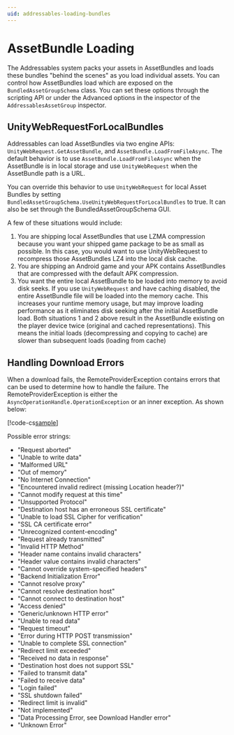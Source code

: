 ```yaml
---
uid: addressables-loading-bundles
---
```


# AssetBundle Loading

The Addressables system packs your assets in AssetBundles and loads these bundles "behind the scenes" as you load individual assets. You can control how AssetBundles load which are exposed on the `BundledAssetGroupSchema` class. You can set these options through the scripting API or under the Advanced options in the inspector of the `AddressablesAssetGroup` inspector.

## UnityWebRequestForLocalBundles

Addressables can load AssetBundles via two engine APIs: `UnityWebRequest.GetAssetBundle`, and `AssetBundle.LoadFromFileAsync`. The default behavior is to use `AssetBundle.LoadFromFileAsync` when the AssetBundle is in local storage and use `UnityWebRequest` when the AssetBundle path is a URL.

You can override this behavior to use `UnityWebRequest` for local Asset Bundles by setting `BundledAssetGroupSchema.UseUnityWebRequestForLocalBundles` to true. It can also be set through the BundledAssetGroupSchema GUI. 

A few of these situations would include:

1. You are shipping local AssetBundles that use LZMA compression because you want your shipped game package to be as small as possible. In this case, you would want to use UnityWebRequest to recompress those AssetBundles LZ4 into the local disk cache.
2. You are shipping an Android game and your APK contains AssetBundles that are compressed with the default APK compression.
3. You want the entire local AssetBundle to be loaded into memory to avoid disk seeks. If you use `UnityWebRequest` and have caching disabled, the entire AssetBundle file will be loaded into the memory cache. This increases your runtime memory usage, but may improve loading performance as it eliminates disk seeking after the initial AssetBundle load.
Both situations 1 and 2 above result in the AssetBundle existing on the player device twice (original and cached representations). This means the initial loads (decompressing and copying to cache) are slower than subsequent loads (loading from cache)

## Handling Download Errors
When a download fails, the RemoteProviderException contains errors that can be used to determine how to handle the failure.
The RemoteProviderException is either the `AsyncOperationHandle.OperationException` or an inner exception. As shown below:

[!code-cs[sample](../../Tests/Editor/DocExampleCode/DownloadError.cs#doc_DownloadError)]

<!--
```csharp
using UnityEngine;
using UnityEngine.AddressableAssets;
using UnityEngine.ResourceManagement.AsyncOperations;
using UnityEngine.ResourceManagement.Exceptions;

internal class HandleDownloadError : MonoBehaviour
{
    private AsyncOperationHandle m_Handle;
    void LoadAsset()
    {
        m_Handle = Addressables.LoadAssetAsync<GameObject>("addressKey");
        m_Handle.Completed += handle =>
        {
            string dlError = GetDownloadError(m_Handle);
            if (!string.IsNullOrEmpty(dlError))
            {
                // handle what error
            }
        };
    }
    
    string GetDownloadError(AsyncOperationHandle fromHandle)
    {
        if (fromHandle.Status != AsyncOperationStatus.Failed)
            return null;

        RemoteProviderException remoteException;
        System.Exception e = fromHandle.OperationException;
        while (e != null)
        {
            remoteException = e as RemoteProviderException;
            if (remoteException != null)
                return remoteException.WebRequestResult.Error;
            e = e.InnerException;
        }
        return null;
    }
}
```
-->

Possible error strings:
* "Request aborted"
* "Unable to write data"
* "Malformed URL"
* "Out of memory"
* "No Internet Connection"
* "Encountered invalid redirect (missing Location header?)"
* "Cannot modify request at this time"
* "Unsupported Protocol"
* "Destination host has an erroneous SSL certificate"
* "Unable to load SSL Cipher for verification"
* "SSL CA certificate error"
* "Unrecognized content-encoding"
* "Request already transmitted"
* "Invalid HTTP Method"
* "Header name contains invalid characters"
* "Header value contains invalid characters"
* "Cannot override system-specified headers"
* "Backend Initialization Error"
* "Cannot resolve proxy"
* "Cannot resolve destination host"
* "Cannot connect to destination host"
* "Access denied"
* "Generic/unknown HTTP error"
* "Unable to read data"
* "Request timeout"
* "Error during HTTP POST transmission"
* "Unable to complete SSL connection"
* "Redirect limit exceeded"
* "Received no data in response"
* "Destination host does not support SSL"
* "Failed to transmit data"
* "Failed to receive data"
* "Login failed"
* "SSL shutdown failed"
* "Redirect limit is invalid"
* "Not implemented"
* "Data Processing Error, see Download Handler error"
* "Unknown Error"